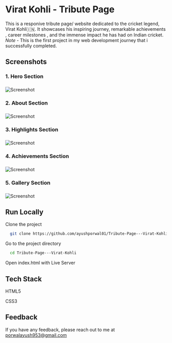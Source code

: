 # Virat Kohli - Tribute Page

This is a responive tribute page/ website dedicated to the cricket legend, Virat Kohli🇮🇳. It showcases his inspiring journey, remarkable achievements , career milestones , and the immense impact he has had on Indian cricket.
*Note* - This is the first project in my web development journey that i successfully completed.

## Screenshots

### 1. Hero Section<h3>
  
![Screenshot](https://i.imgur.com/yCEyvrr.png)

### 2. About Section<h3>
  
![Screenshot](https://i.imgur.com/OWX0VoQ.png)

### 3. Highlights Section<h3>
  
![Screenshot](https://i.imgur.com/I7svbhb.png)

### 4. Achievements Section<h3>
  
![Screenshot](http://i.imgur.com/qVHdFyZ.png)

### 5. Gallery Section<h3>
  
![Screenshot](https://i.imgur.com/YiG6P3F.png)


## Run Locally

Clone the project

```bash
  git clone https://github.com/ayushporwal01/Tribute-Page---Virat-Kohli.git
```

Go to the project directory

```bash
  cd Tribute-Page---Virat-Kohli
```

Open index.html with Live Server

## Tech Stack

HTML5

CSS3

## Feedback

If you have any feedback, please reach out to me at porwalayush953@gmail.com




